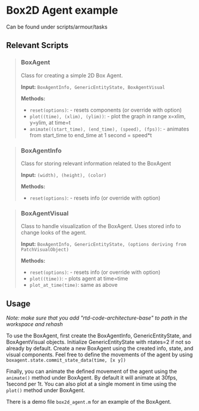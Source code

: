 # Box2D Agent example
Can be found under scripts/armour/tasks

## Relevant Scripts
> ### BoxAgent
> Class for creating a simple 2D Box Agent.
>
> **Input:** `BoxAgentInfo, GenericEntityState, BoxAgentVisual`
>
> **Methods:**
> - `reset(options)`: - resets components (or override with option)
> - `plot((time), (xlim), (ylim))`: - plot the graph in range x=xlim, y=ylim, at time=t
> - `animate((start_time), (end_time), (speed), (fps))`: - animates from start_time to end_time at 1 second = speed*t

> ### BoxAgentInfo
> Class for storing relevant information related to the BoxAgent
>
> **Input:** `(width), (height), (color)`
>
> **Methods:**
> - `reset(options)`: - resets info (or override with option)

> ### BoxAgentVisual
> Class to handle visualization of the BoxAgent. Uses stored info to change looks of the agent.
> 
> **Input:** `BoxAgentInfo, GenericEntityState, (options deriving from PatchVisualObject)`
>
> **Methods:**
> - `reset(options)`: - resets info (or override with option)
> - `plot((time))`: - plots agent at time=time
> - `plot_at_time(time)`: same as above

## Usage
*Note: make sure that you add "rtd-code-architecture-base" to path in the workspace and rehash*

To use the BoxAgent, first create the BoxAgentInfo, GenericEntityState, and BoxAgentVisual objects. 
Initialize GenericEntityState with ntates=2 if not so already by default.
Create a new BoxAgent using the created info, state, and visual components.
Feel free to define the movements of the agent by using `boxagent.state.commit_state_data(time, [x y])`

Finally, you can animate the defined movement of the agent using the `animate()` method under BoxAgent. 
By default it will animate at 30fps, 1second per 1t. 
You can also plot at a single moment in time using the `plot()` method under BoxAgent. 

There is a demo file `box2d_agent.m` for an example of the BoxAgent.